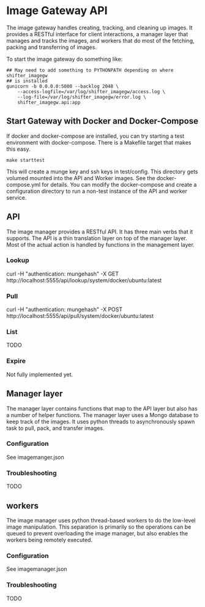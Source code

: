 # Image Gateway API

The image gateway handles creating, tracking, and cleaning up images.  It provides a RESTful interface for client interactions, a manager layer that manages and tracks the images, and workers that do most of the fetching, packing and transferring of images.

To start the image gateway do something like:

    ## May need to add something to PYTHONPATH depending on where shifter_imagegw
    ## is installed
    gunicorn -b 0.0.0.0:5000 --backlog 2048 \
        --access-logfile=/var/log/shifter_imagegw/access.log \
        --log-file=/var/log/shifter_imagegw/error.log \
        shifter_imagegw.api:app

## Start Gateway with Docker and Docker-Compose

If docker and docker-compose are installed, you can try starting a test environment with docker-compose.  There is a Makefile
target that makes this easy.

    make starttest

This will create a munge key and ssh keys in test/config.  This directory gets volumed mounted into the API and Worker images.
See the docker-compose.yml for details.  You can modify the docker-compose and create a configuration directory to run a non-test
instance of the API and worker service.

## API

The image manager provides a RESTful API.  It has three main verbs that it supports.  The API is a thin translation layer on top of the manager layer.  Most of the actual action is handled by functions in the management layer.

### Lookup

curl -H "authentication: mungehash" -X GET http://localhost:5555/api/lookup/system/docker/ubuntu:latest

### Pull

curl -H "authentication: mungehash" -X POST http://localhost:5555/api/pull/system/docker/ubuntu:latest

### List

TODO

### Expire

Not fully implemented yet.

## Manager layer

The manager layer contains functions that map to the API layer but also has a
number of helper functions.  The manager layer uses a Mongo database to keep
track of the images.  It uses python threads to asynchronously spawn task to pull, pack,
and transfer images.

### Configuration

See imagemanger.json

### Troubleshooting

TODO

## workers

The image manager uses python thread-based workers to do the low-level image
manipulation.  This separation is primarily so the operations can be queued to
prevent overloading the image manager, but also enables the workers being
remotely executed.

### Configuration

See imagemanager.json

### Troubleshooting

TODO
